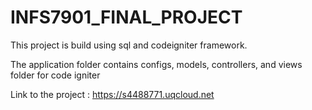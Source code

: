 # INFS7901_FINAL_PROJECT

This project is build using sql and codeigniter framework.

The application folder contains configs, models, controllers, and views folder for code igniter

Link to the project :
        https://s4488771.uqcloud.net
